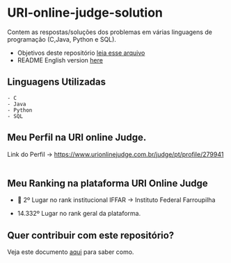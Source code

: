 
 # URI-online-judge-solution
Contem as respostas/soluções dos problemas em várias linguagens de programação (C,Java, Python e SQL).

  - Objetivos deste repositório [leia esse arquivo](https://github.com/jocelinoFG017/URI-online-judge-solutions/blame/master/Objetivos.md)
  - README English version [here](https://github.com/jocelinoFG017/URI-online-judge-solutions/)

## Linguagens Utilizadas 
    - C
    - Java
    - Python
    - SQL

##  Meu Perfil na URI online Judge.
Link do Perfil -> https://www.urionlinejudge.com.br/judge/pt/profile/279941
<br>
<br>

## Meu Ranking na plataforma URI Online Judge
  
 - :2nd_place_medal:  2º Lugar no rank institucional IFFAR -> Instituto Federal Farroupilha


 - 14.332º Lugar no rank geral da plataforma.

  <h2>Quer contribuir com este repositório? </h2>
  
  Veja este documento [aqui](https://github.com/jocelinoFG017/URI-online-judge-solutions/blame/master/CONTRIBUTING.md) para saber como.